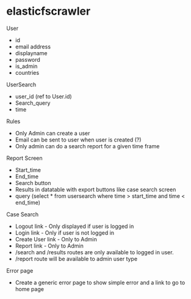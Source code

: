 # elasticfscrawler

User
- id
- email address
- displayname
- password
- is_admin 
- countries

UserSearch
- user_id (ref to User.id)
- Search_query
- time

Rules
- Only Admin can create a user
- Email can be sent to user when user is created (?)
- Only admin can do a search report for a given time frame

Report Screen
- Start_time
- End_time
- Search button
- Results in datatable with export buttons like case search screen
- query (select * from usersearch where time > start_time and time < end_time)

Case Search
- Logout link - Only displayed if user is logged in
- Login link - Only if user is not logged in
- Create User link - Only to Admin
- Report link - Only to Admin
- /search and /results routes are only available to logged in user.
- /report route will be available to admin user type

Error page
- Create a generic error page to show simple error and a link to go to home page
  
